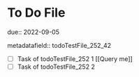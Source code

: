 # To Do File

due:: 2022-09-05

metadatafield:: todoTestFile_252\_42

- [ ] Task of todoTestFile_252 1 [[Query me]]
- [ ] Task of todoTestFile_252 2
